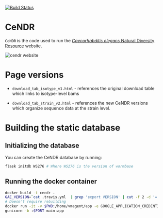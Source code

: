 [![Build Status](https://travis-ci.org/AndersenLab/CeNDR.svg?branch=master)](https://travis-ci.org/AndersenLab/CeNDR)

# CeNDR

`CeNDR` is the code used to run the [_Caenorhabditis elegans_ Natural Diversity Resource](https://www.elegansvariation.org) website.

![cendr website](https://storage.googleapis.com/elegansvariation.org/static/img/misc/screenshot.png)


# Page versions

* `download_tab_isotype_v1.html` -  references the original download table which links to isotype-level bams

* `download_tab_strain_v2.html` -  references the new CeNDR versions which organize sequence data at the strain level.

# Building the static database


## Initializing the database

You can create the CeNDR database by running:

```bash
flask initdb WS276 # Where WS276 is the version of wormbase
```

## Running the docker container

```bash
docker build -t cendr .
GAE_VERSION=`cat .travis.yml  | grep 'export VERSION' | cut -f 2 -d '=' | sed 's/version-//g' | awk '{gsub("-", ".", $0); print}'`
# Doesn't require rebuilding
docker run -it -v $PWD:/home/vmagent/app -e GOOGLE_APPLICATION_CREDENTIALS=client-secret.json -e APP_CONFIG=debug -e GAE_VERSION=${GAE_VERSION} --publish $PORT:$PORT cendr /bin/bash
gunicorn -b :$PORT main:app
```
